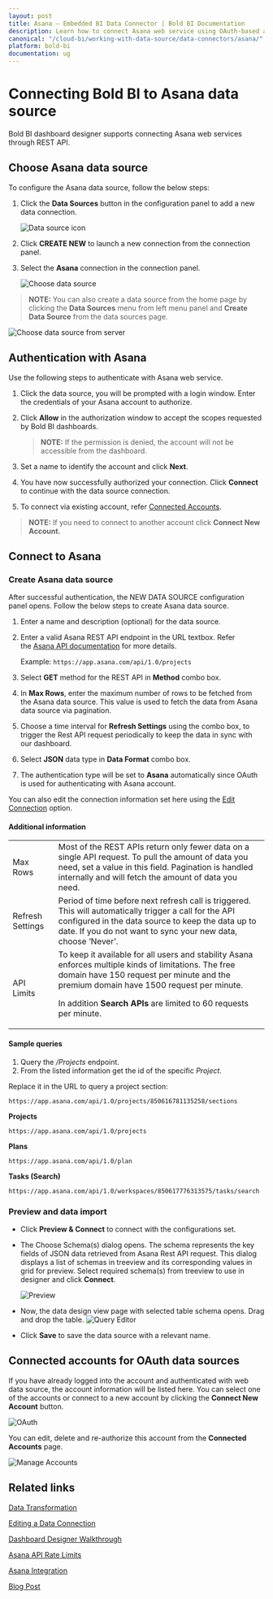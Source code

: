 ```yaml
---
layout: post
title: Asana – Embedded BI Data Connector | Bold BI Documentation
description: Learn how to connect Asana web service using OAuth-based authentication through REST API endpoint with Bold BI Embedded.
canonical: "/cloud-bi/working-with-data-source/data-connectors/asana/"
platform: bold-bi
documentation: ug
---
```


# Connecting Bold BI to Asana data source

Bold BI dashboard designer supports connecting Asana web services through REST API.

## Choose Asana data source

To configure the Asana data source, follow the below steps:

1. Click the **Data Sources** button in the configuration panel to add a new data connection.
   
   ![Data source icon](/static/assets/embedded/working-with-datasource/data-connectors/images/common/DataSourcesIcon.png)
   
2. Click **CREATE NEW** to launch a new connection from the connection panel.
3. Select the **Asana** connection in the connection panel.

    ![Choose data source](/static/assets/embedded/working-with-datasource/data-connectors/images/asana/ChooseDS.png)

> **NOTE:** You can also create a data source from the home page by clicking the **Data Sources** menu from left menu panel and **Create Data Source** from the data sources page.

   ![Choose data source from server](/static/assets/embedded/working-with-datasource/data-connectors/images/asana/ChooseDS_server.png)

## Authentication with Asana
Use the following steps to authenticate with Asana web service.

1. Click the data source, you will be prompted with a login window. Enter the credentials of your Asana account to authorize.
2. Click **Allow** in the authorization window to accept the scopes requested by Bold BI dashboards.

   > **NOTE:** If the permission is denied, the account will not be accessible from the dashboard.
   
3. Set a name to identify the account and click **Next**. 
4. You have now successfully authorized your connection. Click **Connect** to continue with the data source connection.
5. To connect via existing account, refer [Connected Accounts](/embedded-bi/working-with-data-source/data-connectors/asana/#connected-accounts-for-oauth-data-sources).

> **NOTE:** If you need to connect to another account click **Connect New Account.**

## Connect to Asana
### Create Asana data source
After successful authentication, the NEW DATA SOURCE configuration panel opens. Follow the below steps to create Asana data source.
1. Enter a name and description (optional) for the data source.
2. Enter a valid Asana REST API endpoint in the URL textbox. Refer the [Asana API documentation](https://asana.com/developers/documentation/getting-started/quick-start) for more details.

   Example: `https://app.asana.com/api/1.0/projects` 

3. Select **GET** method for the REST API in **Method** combo box.
4. In **Max Rows**, enter the maximum number of rows to be fetched from the Asana data source. This value is used to fetch the data from Asana data source via pagination.
5. Choose a time interval for **Refresh Settings** using the combo box, to trigger the Rest API request periodically to keep the data in sync with our dashboard.  
6. Select **JSON** data type in **Data Format** combo box.
7. The authentication type will be set to **Asana** automatically since OAuth is used for authenticating with Asana account.

You can also edit the connection information set here using the [Edit Connection](/embedded-bi/working-with-data-source/editing-a-data-connection/) option.

#### Additional information
<table width="600">
<tr>
<td>
Max Rows
</td>
<td>
Most of the REST APIs return only fewer data on a single API request. To pull the amount of data you need, set a value in this field.  
Pagination is handled internally and will fetch the amount of data you need.
</td>
</tr>
<tr>
<td>
Refresh Settings
</td>
<td>
Period of time before next refresh call is triggered. This will automatically trigger a call for the API configured in the data source to keep the data up to date. If you do not want to sync your new data, choose ‘Never’.
</td>
</tr>
<tr>
<td>
API Limits
</td>
<td>
To keep it available for all users and stability Asana enforces multiple kinds of limitations. The free domain have 150 request per minute and the premium domain have 1500 request per minute.

In addition **Search APIs** are limited to 60 requests per minute.
</td>
</tr>
</table>

#### Sample queries

1. Query the <i>/Projects</i> endpoint.
2. From the listed information get the id of the specific *Project*.

Replace it in the URL to query a project section:

`https://app.asana.com/api/1.0/projects/850616781135258/sections`

**Projects**

`https://app.asana.com/api/1.0/projects`

**Plans**

`https://app.asana.com/api/1.0/plan`

**Tasks (Search)**

`https://app.asana.com/api/1.0/workspaces/850617776313575/tasks/search`

### Preview and data import
* Click **Preview & Connect** to connect with the configurations set.
* The Choose Schema(s) dialog opens. The schema represents the key fields of JSON data retrieved from Asana Rest API request. This dialog displays a list of schemas in treeview and its corresponding values in grid for preview. Select required schema(s) from treeview to use in designer and click **Connect**.

   ![Preview](/static/assets/embedded/working-with-datasource/data-connectors/images/common/Preview.png)

* Now, the data design view page with selected table schema opens. Drag and drop the table.
   ![Query Editor](/static/assets/embedded/working-with-datasource/data-connectors/images/common/QueryEditor.png)

* Click **Save** to save the data source with a relevant name.

## Connected accounts for OAuth data sources
If you have already logged into the account and authenticated with web data source, the account information will be listed here. You can select one of the accounts or connect to a new account by clicking the **Connect New Account** button.

   ![OAuth](/static/assets/embedded/working-with-datasource/data-connectors/images/asana/OAuthDS.png)

You can edit, delete and re-authorize this account from the **Connected Accounts** page.

   ![Manage Accounts](/static/assets/embedded/working-with-datasource/data-connectors/images/asana/ManageDS.png)

## Related links
[Data Transformation](/embedded-bi/working-with-data-source/transforming-data/joining-table/)

[Editing a Data Connection](/embedded-bi/working-with-data-source/editing-a-data-connection/)   

[Dashboard Designer Walkthrough](/embedded-bi/getting-started/quick-start/)

[Asana API Rate Limits](https://asana.com/developers/documentation/getting-started/rate-limits)

[Asana Integration](https://www.boldbi.com/integrations/asana?utm_source=syncfusion&utm_medium=documentation&utm_campaign=boldbiasanaintegration)

[Blog Post](https://www.boldbi.com/blog/make-better-decisions-with-an-asana-dashboard)